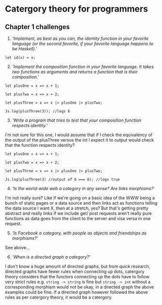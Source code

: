# Catergory theory for programmers 

## Chapter 1 challenges 

1. <i>'Implement, as best as you can, the identity function in your favorite
language (or the second favorite, if your favorite language
happens to be Haskell).' </i>

```reason
let id(x) = x;
```

2. <i>'Implement the composition function in your favorite language. It
takes two functions as arguments and returns a function that is
their composition.'</i>

```reason
let plusOne = x => x + 1;

let plusTwo = x => x + 2;

let plusThree = x => x |> plusOne |> plusTwo;

Js.log(plusThree(3)); //logs 6
```

3. <i>'Write a program that tries to test that your composition function
respects identity.'</i>

I'm not sure for this one, I would assume that if I check the equivalency of the output of the plusThree versus the int I expect it to output would check that the function respects identity?

```reason
let plusOne = x => x + 1;

let plusTwo = x => x + 2;

let plusThree = x => x |> plusOne |> plusTwo;

Js.log(plusThree(3) //output of 6 === 6); //logs true
```

4. <i>'Is the world-wide web a category in any sense? Are links morphisms?'</i>

I'm not really sure? Like if we're going on a basic idea of the WWW being a bunch of static pages or a data source and then links act as functions telling the data source I want X, then at a stretch, yes? But that's getting pretty abstract and really links if we include get/ post requests aren't really pure functions as data goes from the client to the server and visa versa in one request.

5. <i>'Is Facebook a category, with people as objects and friendships as
morphisms?'</i>

See above...

6. <i>'When is a directed graph a category?'</i>

I don't know a huge amount of directed graphs, but from quick research, directed graphs have fewer rules when connecting up dots, catergory theory considers that the functors connecting up the dots have to follow very strict rules e.g. ```string -> string``` is fine but ```string -> int``` without a corresponding morphism would not be okay, in a directed graph the above examples could be fine. If a directed graph however followed the above rules as per catergory theory, it would be a catergory.
